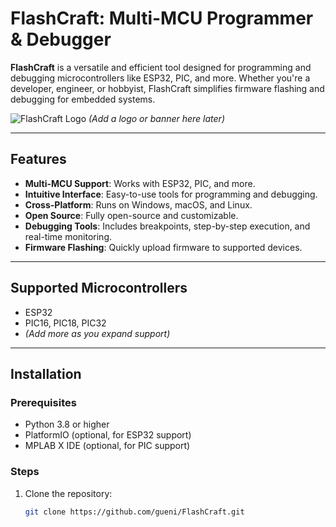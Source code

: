 # FlashCraft: Multi-MCU Programmer & Debugger

**FlashCraft** is a versatile and efficient tool designed for programming and debugging microcontrollers like ESP32, PIC, and more. Whether you're a developer, engineer, or hobbyist, FlashCraft simplifies firmware flashing and debugging for embedded systems.

![FlashCraft Logo]([https://via.placeholder.com/150](https://github.com/Gueni/FlashCraft/blob/master/0010%20PCB/FlashCraft%20Logo.png)) *(Add a logo or banner here later)*

---

## Features

- **Multi-MCU Support**: Works with ESP32, PIC, and more.
- **Intuitive Interface**: Easy-to-use tools for programming and debugging.
- **Cross-Platform**: Runs on Windows, macOS, and Linux.
- **Open Source**: Fully open-source and customizable.
- **Debugging Tools**: Includes breakpoints, step-by-step execution, and real-time monitoring.
- **Firmware Flashing**: Quickly upload firmware to supported devices.

---

## Supported Microcontrollers

- ESP32
- PIC16, PIC18, PIC32
- *(Add more as you expand support)*

---

## Installation

### Prerequisites
- Python 3.8 or higher
- PlatformIO (optional, for ESP32 support)
- MPLAB X IDE (optional, for PIC support)

### Steps
1. Clone the repository:
   ```bash
   git clone https://github.com/gueni/FlashCraft.git
